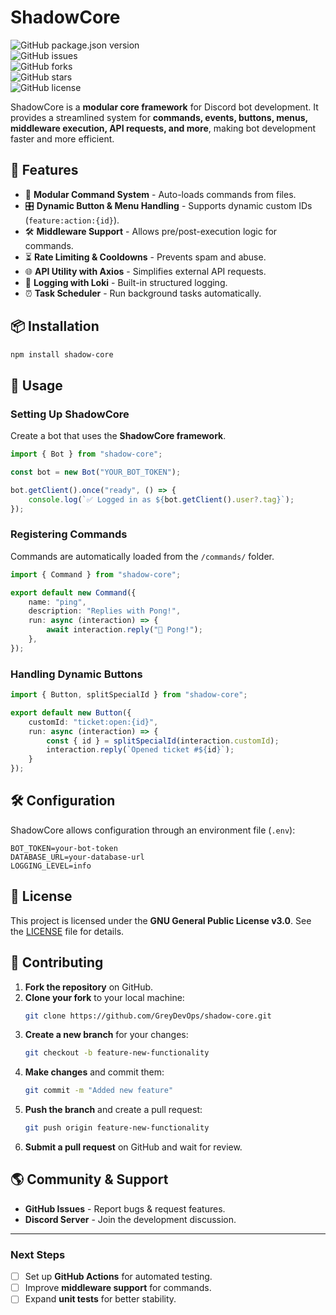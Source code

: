 # ShadowCore  
![GitHub package.json version](https://img.shields.io/github/package-json/v/GreyDevOps/shadow-core?style=flat-square)  
![GitHub issues](https://img.shields.io/github/issues/GreyDevOps/shadow-core?style=flat-square)  
![GitHub forks](https://img.shields.io/github/forks/GreyDevOps/shadow-core?style=flat-square)  
![GitHub stars](https://img.shields.io/github/stars/GreyDevOps/shadow-core?style=flat-square)  
![GitHub license](https://img.shields.io/github/license/GreyDevOps/shadow-core?style=flat-square)  

ShadowCore is a **modular core framework** for Discord bot development. It provides a streamlined system for **commands, events, buttons, menus, middleware execution, API requests, and more**, making bot development faster and more efficient.

## 🌟 Features
- 🚀 **Modular Command System** - Auto-loads commands from files.
- 🎛 **Dynamic Button & Menu Handling** - Supports dynamic custom IDs (`feature:action:{id}`).
- 🛠 **Middleware Support** - Allows pre/post-execution logic for commands.
- ⏳ **Rate Limiting & Cooldowns** - Prevents spam and abuse.
- 🌐 **API Utility with Axios** - Simplifies external API requests.
- 📜 **Logging with Loki** - Built-in structured logging.
- ⏰ **Task Scheduler** - Run background tasks automatically.

## 📦 Installation
```bash
npm install shadow-core
```

## 🚀 Usage

### **Setting Up ShadowCore**
Create a bot that uses the **ShadowCore framework**.

```ts
import { Bot } from "shadow-core";

const bot = new Bot("YOUR_BOT_TOKEN");

bot.getClient().once("ready", () => {
    console.log(`✅ Logged in as ${bot.getClient().user?.tag}`);
});
```

### **Registering Commands**
Commands are automatically loaded from the `/commands/` folder.

```ts
import { Command } from "shadow-core";

export default new Command({
    name: "ping",
    description: "Replies with Pong!",
    run: async (interaction) => {
        await interaction.reply("🏓 Pong!");
    },
});
```

### **Handling Dynamic Buttons**
```ts
import { Button, splitSpecialId } from "shadow-core";

export default new Button({
    customId: "ticket:open:{id}",
    run: async (interaction) => {
        const { id } = splitSpecialId(interaction.customId);
        interaction.reply(`Opened ticket #${id}`);
    }
});
```

## 🛠 Configuration
ShadowCore allows configuration through an environment file (`.env`):

```
BOT_TOKEN=your-bot-token
DATABASE_URL=your-database-url
LOGGING_LEVEL=info
```

## 📜 License
This project is licensed under the **GNU General Public License v3.0**. See the [LICENSE](LICENSE) file for details.

## 🤝 Contributing
1. **Fork the repository** on GitHub.
2. **Clone your fork** to your local machine:
   ```bash
   git clone https://github.com/GreyDevOps/shadow-core.git
   ```
3. **Create a new branch** for your changes:
   ```bash
   git checkout -b feature-new-functionality
   ```
4. **Make changes** and commit them:
   ```bash
   git commit -m "Added new feature"
   ```
5. **Push the branch** and create a pull request:
   ```bash
   git push origin feature-new-functionality
   ```
6. **Submit a pull request** on GitHub and wait for review.

## 🌎 Community & Support
- **GitHub Issues** - Report bugs & request features.
- **Discord Server** - Join the development discussion.

---

### **Next Steps**
- [ ] Set up **GitHub Actions** for automated testing.
- [ ] Improve **middleware support** for commands.
- [ ] Expand **unit tests** for better stability.
